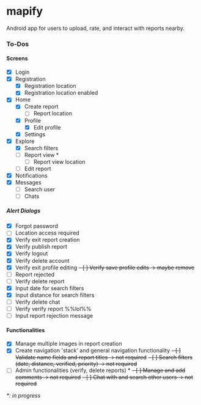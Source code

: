 # mapify
Android app for users to upload, rate, and interact with reports nearby.

### To-Dos

#### Screens
- [x] Login
- [x] Registration
  - [x] Registration location
  - [x] Registration location enabled
- [x] Home
  - [x] Create report
    - [ ] Report location
  - [x] Profile
    - [x] Edit profile
  - [x] Settings
- [x] Explore
  - [x] Search filters
  - [ ] Report view *
    - [ ] Report view location
  - [ ] Edit report
- [x] Notifications
- [x] Messages
  - [ ] Search user
  - [ ] Chats

##### Alert Dialogs
- [x] Forgot password
- [ ] Location access required
- [x] Verify exit report creation
- [x] Verify publish report
- [x] Verify logout
- [x] Verify delete account
- [x] Verify exit profile editing
~~- [ ] Verify save profile edits -> maybe remove~~
- [ ] Report rejected
- [ ] Verify delete report
- [x] Input date for search filters
- [x] Input distance for search filters
- [ ] Verify delete chat
- [ ] Verify verify report %%lol%%
- [ ] Input report rejection message

#### Functionalities
- [x] Manage multiple images in report creation
- [x] Create navigation 'stack' and general navigation functionality
~~- [ ] Validate name fields and report titles -> not required~~
~~- [ ] Search filters (date, distance, verified, priority) -> not required~~
- [ ] Admin functionalities (verify, delete reports) *
~~- [ ] Manage and add comments -> not required~~
~~- [ ] Chat with and search other users -> not required~~

*\*: in progress*
